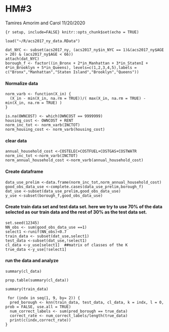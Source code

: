 HM\#3
================
Tamires Amorim and Carol
11/20/2020

`{r setup, include=FALSE} knitr::opts_chunk$set(echo = TRUE)`

``` {r}
load("~/R/acs2017_ny_data.RData")
```

``` {r}
dat_NYC <- subset(acs2017_ny, (acs2017_ny$in_NYC == 1)&(acs2017_ny$AGE > 20) & (acs2017_ny$AGE < 66))
attach(dat_NYC)
borough_f <- factor((in_Bronx + 2*in_Manhattan + 3*in_StatenI + 4*in_Brooklyn + 5*in_Queens), levels=c(1,2,3,4,5),labels = c("Bronx","Manhattan","Staten Island","Brooklyn","Queens"))
```

#### Normalize data

``` {r}
norm_varb <- function(X_in) {
  (X_in - min(X_in, na.rm = TRUE))/( max(X_in, na.rm = TRUE) - min(X_in, na.rm = TRUE) )
}
```

``` {r}
is.na(OWNCOST) <- which(OWNCOST == 9999999)
housing_cost <- OWNCOST + RENT
norm_inc_tot <- norm_varb(INCTOT)
norm_housing_cost <- norm_varb(housing_cost)
```

#### clear data

``` {r}
annual_household_cost <-COSTELEC+COSTFUEL+COSTGAS+COSTWATR
norm_inc_tot <-norm_varb(INCTOT)
norm_annual_household_cost <-norm_varb(annual_household_cost)
```

#### Create dataframe

``` {r}
data_use_prelim <-data.frame(norm_inc_tot,norm_annual_household_cost)
good_obs_data_use <-complete.cases(data_use_prelim,borough_f)
dat_use <-subset(data_use_prelim,good_obs_data_use)
y_use <-subset(borough_f,good_obs_data_use)
```

#### Create train data set and test data set. here we try to use 70% of the data selected as our train data and the rest of 30% as the test data set.

``` {r}
set.seed(12345)
NN_obs <- sum(good_obs_data_use ==1)
select1 <-runif(NN_obs)<0.7
train_data <- subset(dat_use,select1)
test_data <-subset(dat_use,!select1)
cl_data <-y_use[select1]  ##matrix of classes of the K
true_data <-y_use[!select1]
```

#### run the data and analyze

``` {r}
summary(cl_data)
```

``` {r}
prop.table(summary(cl_data))
```

``` {r}
summary(train_data)
```

``` {r}
 for (indx in seq(1, 9, by= 2)) {
  pred_borough <- knn(train_data, test_data, cl_data, k = indx, l = 0, prob = FALSE, use.all = TRUE)
  num_correct_labels <- sum(pred_borough == true_data)
  correct_rate <- num_correct_labels/length(true_data)
  print(c(indx,correct_rate))
}
```
